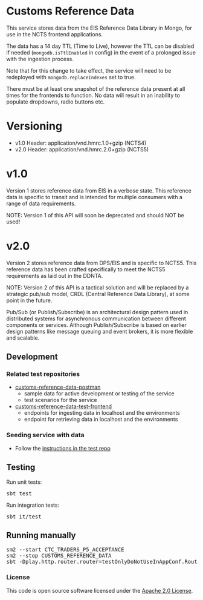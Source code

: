 
# Customs Reference Data

This service stores data from the EIS Reference Data Library in Mongo, for use in the NCTS frontend applications.

The data has a 14 day TTL (Time to Live), however the TTL can be disabled if needed (`mongodb.isTtlEnabled` in config) in the event of a prolonged issue with the ingestion process.

Note that for this change to take effect, the service will need to be redeployed with `mongodb.replaceIndexes` set to true.

There must be at least one snapshot of the reference data present at all times for the frontends to function. No data will result in an inability to populate dropdowns, radio buttons etc.

# Versioning

- v1.0 Header: application/vnd.hmrc.1.0+gzip (NCTS4)
- v2.0 Header: application/vnd.hmrc.2.0+gzip (NCTS5)

# v1.0

Version 1 stores reference data from EIS in a verbose state. This reference data is specific to transit and is intended for multiple consumers with a range of data requirements.

NOTE: Version 1 of this API will soon be deprecated and should NOT be used!

# v2.0

Version 2 stores reference data from DPS/EIS and is specific to NCTS5. This reference data has been crafted specifically to meet the NCTS5 requirements as laid out in the DDNTA. 

NOTE: Version 2 of this API is a tactical solution and will be replaced by a strategic pub/sub model, CRDL (Central Reference Data Library), at some point in the future.

Pub/Sub (or Publish/Subscribe) is an architectural design pattern used in distributed systems for asynchronous communication between different components or services. 
Although Publish/Subscribe is based on earlier design patterns like message queuing and event brokers, it is more flexible and scalable.

## Development
### Related test repositories
* [customs-reference-data-postman](https://github.com/hmrc/customs-reference-data-postman)
  * sample data for active development or testing of the service
  * test scenarios for the service
* [customs-reference-data-test-frontend](https://github.com/hmrc/customs-reference-data-test-frontend)
  * endpoints for ingesting data in localhost and the environments
  * endpoint for retrieving data in localhost and the environments
### Seeding service with data
- Follow the [instructions in the test repo](https://github.com/hmrc/customs-reference-data-test-frontend)

## Testing

Run unit tests:
<pre>sbt test</pre>
Run integration tests:
<pre>sbt it/test</pre>

## Running manually

<pre>
sm2 --start CTC_TRADERS_P5_ACCEPTANCE
sm2 --stop CUSTOMS_REFERENCE_DATA
sbt -Dplay.http.router.router=testOnlyDoNotUseInAppConf.Routes run
</pre>

### License

This code is open source software licensed under the [Apache 2.0 License]("http://www.apache.org/licenses/LICENSE-2.0.html").
